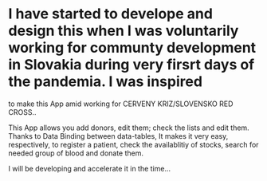 # I have started to develope and design this when I was voluntarily working for communty development in Slovakia during very firsrt days of the pandemia. I was inspired
to make this App amid working for CERVENY KRIZ/SLOVENSKO RED CROSS..


This App allows you add donors, edit them; check the lists and edit them. Thanks to Data Binding between data-tables, It makes it very easy, respectively, to register
a patient, check the availablitiy of stocks, search for needed group of blood and donate them.

I will be developing and accelerate it in the time... 
